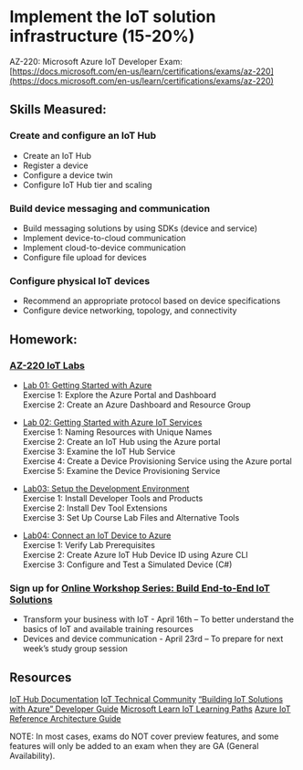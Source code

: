 # Implement the IoT solution infrastructure (15-20%)

AZ-220: Microsoft Azure IoT Developer Exam: [https://docs.microsoft.com/en-us/learn/certifications/exams/az-220](https://docs.microsoft.com/en-us/learn/certifications/exams/az-220)

## Skills Measured:
### Create and configure an IoT Hub
* Create an IoT Hub
* Register a device
* Configure a device twin
* Configure IoT Hub tier and scaling

### Build device messaging and communication
* Build messaging solutions by using SDKs (device and service)
* Implement device-to-cloud communication
* Implement cloud-to-device communication
* Configure file upload for devices

### Configure physical IoT devices
* Recommend an appropriate protocol based on device specifications
* Configure device networking, topology, and connectivity

## Homework:
### [AZ-220 IoT Labs](https://microsoftlearning.github.io/AZ-220-Microsoft-Azure-IoT-Developer/Instructions/Labs/LAB_AK_01-getting-started-with-azure.html) 
* [Lab 01: Getting Started with Azure](https://microsoftlearning.github.io/AZ-220-Microsoft-Azure-IoT-Developer/Instructions/Labs/LAB_AK_01-getting-started-with-azure.html)
<br />Exercise 1: Explore the Azure Portal and Dashboard
<br />Exercise 2: Create an Azure Dashboard and Resource Group

* [Lab 02: Getting Started with Azure IoT Services](https://microsoftlearning.github.io/AZ-220-Microsoft-Azure-IoT-Developer/Instructions/Labs/LAB_AK_02-getting-started-with-azure-iot-services.html)
<br />Exercise 1: Naming Resources with Unique Names
<br />Exercise 2: Create an IoT Hub using the Azure portal
<br />Exercise 3: Examine the IoT Hub Service
<br />Exercise 4: Create a Device Provisioning Service using the Azure portal
<br />Exercise 5: Examine the Device Provisioning Service

* [Lab03: Setup the Development Environment](https://microsoftlearning.github.io/AZ-220-Microsoft-Azure-IoT-Developer/Instructions/Labs/LAB_AK_03-set-up-the-development-environment.html)
<br />Exercise 1: Install Developer Tools and Products
<br />Exercise 2: Install Dev Tool Extensions
<br />Exercise 3: Set Up Course Lab Files and Alternative Tools

* [Lab04: Connect an IoT Device to Azure](https://microsoftlearning.github.io/AZ-220-Microsoft-Azure-IoT-Developer/Instructions/Labs/LAB_AK_04-connect-iot-device-to-azure.html)
<br />Exercise 1: Verify Lab Prerequisites
<br />Exercise 2: Create Azure IoT Hub Device ID using Azure CLI
<br />Exercise 3: Configure and Test a Simulated Device (C#)

### Sign up for [Online Workshop Series: Build End-to-End IoT Solutions](https://aka.ms/IoT-online-workshop)
* Transform your business with IoT - April 16th – To better understand the basics of IoT and available training resources
* Devices and device communication - April 23rd – To prepare for next week’s study group session

## Resources
[IoT Hub Documentation](https://docs.microsoft.com/en-us/azure/iot-hub/)
[IoT Technical Community](https://techcommunity.microsoft.com/t5/internet-of-things-iot/ct-p/IoT)
[“Building IoT Solutions with Azure” Developer Guide](https://discover.Microsoft.com/azure-iot-building-solutions-dev-guide)
[Microsoft Learn IoT Learning Paths](http://aka.ms/mslearniot)
[Azure IoT Reference Architecture Guide](https://docs.Microsoft.com/azure/architecture/reference-architectures/iot)

NOTE: In most cases, exams do NOT cover preview features, and some features will only be
added to an exam when they are GA (General Availability).
